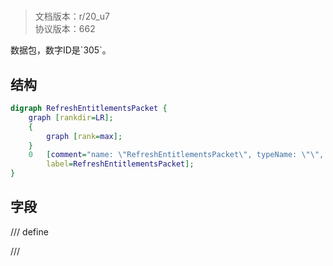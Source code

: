 # <!-- md:samp RefreshEntitlementsPacket -->

> 文档版本：r/20_u7<br/>协议版本：662

<!-- md:samp RefreshEntitlementsPacket -->数据包，数字ID是`305`。

## 结构

```dot
digraph RefreshEntitlementsPacket {
	graph [rankdir=LR];
	{
		graph [rank=max];
	}
	0	[comment="name: \"RefreshEntitlementsPacket\", typeName: \"\", id: 0, branchId: 305, recurseId: -1, attributes: 0, notes: \"\"",
		label=RefreshEntitlementsPacket];
}

```

## 字段

/// define

///
